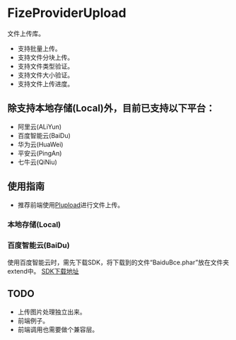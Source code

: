 # FizeProviderUpload

文件上传库。
- 支持批量上传。
- 支持文件分块上传。
- 支持文件类型验证。
- 支持文件大小验证。
- 支持文件上传进度。

## 除支持本地存储(Local)外，目前已支持以下平台：

- 阿里云(ALiYun)
- 百度智能云(BaiDu)
- 华为云(HuaWei)
- 平安云(PingAn)
- 七牛云(QiNiu)

## 使用指南
- 推荐前端使用[Plupload](https://www.plupload.com/)进行文件上传。

### 本地存储(Local)

### 百度智能云(BaiDu)
使用百度智能云时，需先下载SDK，将下载到的文件“BaiduBce.phar”放在文件夹extend中。
[SDK下载地址](https://cloud.baidu.com/doc/Developer/index.html?sdk=php)

## TODO
- 上传图片处理独立出来。
- 前端例子。
- 前端调用也需要做个兼容层。
